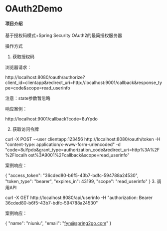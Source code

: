 # OAuth2Demo

#### 项目介绍
基于授权码模式+Spring Security OAuth2的最简授权服务器

操作方式

1. 获取授权码

浏览器请求：

http://localhost:8080/oauth/authorize?client_id=clientapp&redirect_uri=http://localhost:9001/callback&response_type=code&scope=read_userinfo

注意：state参数暂忽略

响应案例：

http://localhost:9001/callback?code=8uYpdo

2. 获取访问令牌

curl -X POST --user clientapp:123456 http://localhost:8080/oauth/token -H "content-type: application/x-www-form-urlencoded" -d "code=8uYpdo&grant_type=authorization_code&redirect_uri=http%3A%2F%2Flocalh ost%3A9001%2Fcallback&scope=read_userinfo"

案例响应：

{
    "access_token": "36cded80-b6f5-43b7-bdfc-594788a24530",
    "token_type": "bearer",
    "expires_in": 43199,
    "scope": "read_userinfo"
}
3. 调用API

curl -X GET http://localhost:8080/api/userinfo -H "authorization: Bearer 36cded80-b6f5-43b7-bdfc-594788a24530"

案例响应：

{
    "name": "niuniu",
    "email": "fyn@spring2go.com"
}